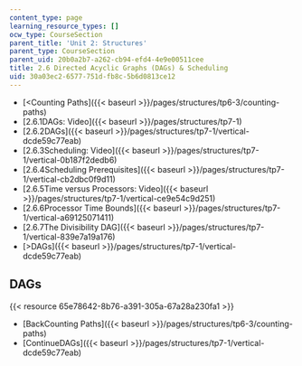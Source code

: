 ```yaml
---
content_type: page
learning_resource_types: []
ocw_type: CourseSection
parent_title: 'Unit 2: Structures'
parent_type: CourseSection
parent_uid: 20b0a2b7-a262-cb94-efd4-4e9e00511cee
title: 2.6 Directed Acyclic Graphs (DAGs) & Scheduling
uid: 30a03ec2-6577-751d-fb8c-5b6d0813ce12
---
```


*   [\<Counting Paths]({{< baseurl >}}/pages/structures/tp6-3/counting-paths)
*   [2.6.1DAGs: Video]({{< baseurl >}}/pages/structures/tp7-1)
*   [2.6.2DAGs]({{< baseurl >}}/pages/structures/tp7-1/vertical-dcde59c77eab)
*   [2.6.3Scheduling: Video]({{< baseurl >}}/pages/structures/tp7-1/vertical-0b187f2dedb6)
*   [2.6.4Scheduling Prerequisites]({{< baseurl >}}/pages/structures/tp7-1/vertical-cb2dbc0f9d11)
*   [2.6.5Time versus Processors: Video]({{< baseurl >}}/pages/structures/tp7-1/vertical-ce9e54c9d251)
*   [2.6.6Processor Time Bounds]({{< baseurl >}}/pages/structures/tp7-1/vertical-a69125071411)
*   [2.6.7The Divisibility DAG]({{< baseurl >}}/pages/structures/tp7-1/vertical-839e7a19a176)
*   [\>DAGs]({{< baseurl >}}/pages/structures/tp7-1/vertical-dcde59c77eab)

DAGs
----

{{< resource 65e78642-8b76-a391-305a-67a28a230fa1 >}}

*   [BackCounting Paths]({{< baseurl >}}/pages/structures/tp6-3/counting-paths)
*   [ContinueDAGs]({{< baseurl >}}/pages/structures/tp7-1/vertical-dcde59c77eab)